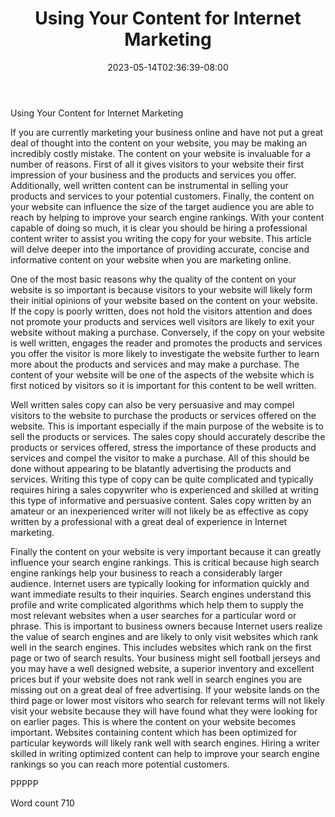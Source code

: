 ﻿---
title: "Using Your Content for Internet Marketing"
date: 2023-05-14T02:36:39-08:00
description: "Text Tips for Web Success"
featured_image: "/images/Text.jpg"
tags: ["Text"]
---

Using Your Content for Internet Marketing

If you are currently marketing your business online and have not put a great deal of thought into the content on your website, you may be making an incredibly costly mistake. The content on your website is invaluable for a number of reasons. First of all it gives visitors to your website their first impression of your business and the products and services you offer. Additionally, well written content can be instrumental in selling your products and services to your potential customers. Finally, the content on your website can influence the size of the target audience you are able to reach by helping to improve your search engine rankings. With your content capable of doing so much, it is clear you should be hiring a professional content writer to assist you writing the copy for your website. This article will delve deeper into the importance of providing accurate, concise and informative content on your website when you are marketing online. 

One of the most basic reasons why the quality of the content on your website is so important is because visitors to your website will likely form their initial opinions of your website based on the content on your website. If the copy is poorly written, does not hold the visitors attention and does not promote your products and services well visitors are likely to exit your website without making a purchase. Conversely, if the copy on your website is well written, engages the reader and promotes the products and services you offer the visitor is more likely to investigate the website further to learn more about the products and services and may make a purchase. The content of your website will be one of the aspects of the website which is first noticed by visitors so it is important for this content to be well written. 

Well written sales copy can also be very persuasive and may compel visitors to the website to purchase the products or services offered on the website. This is important especially if the main purpose of the website is to sell the products or services. The sales copy should accurately describe the products or services offered, stress the importance of these products and services and compel the visitor to make a purchase. All of this should be done without appearing to be blatantly advertising the products and services. Writing this type of copy can be quite complicated and typically requires hiring a sales copywriter who is experienced and skilled at writing this type of informative and persuasive content. Sales copy written by an amateur or an inexperienced writer will not likely be as effective as copy written by a professional with a great deal of experience in Internet marketing.

Finally the content on your website is very important because it can greatly influence your search engine rankings. This is critical because high search engine rankings help your business to reach a considerably larger audience. Internet users are typically looking for information quickly and want immediate results to their inquiries. Search engines understand this profile and write complicated algorithms which help them to supply the most relevant websites when a user searches for a particular word or phrase. This is important to business owners because Internet users realize the value of search engines and are likely to only visit websites which rank well in the search engines. This includes websites which rank on the first page or two of search results. Your business might sell football jerseys and you may have a well designed website, a superior inventory and excellent prices but if your website does not rank well in search engines you are missing out on a great deal of free advertising. If your website lands on the third page or lower most visitors who search for relevant terms will not likely visit your website because they will have found what they were looking for on earlier pages. This is where the content on your website becomes important. Websites containing content which has been optimized for particular keywords will likely rank well with search engines. Hiring a writer skilled in writing optimized content can help to improve your search engine rankings so you can reach more potential customers. 

PPPPP

Word count 710



